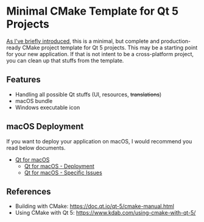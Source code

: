 # Minimal CMake Template for Qt 5 Projects

[As I've briefly introduced](https://www.euler.kr/trl/2014/08/19/minimal-cmake-template/), this is a minimal, but complete and production-ready CMake project template for Qt 5 projects. This may be a starting point for your new application. If that is not intent to be a cross-platform project, you can clean up that stuffs from the template.

## Features
  * Handling all possible Qt stuffs (UI, resources, ~~translations~~)
  * macOS bundle
  * Windows executable icon

## macOS Deployment

If you want to deploy your application on macOS, I would recommend you read below documents.

* [Qt for macOS](https://doc.qt.io/qt-5/macos.html)
  * [Qt for macOS - Deployment](https://doc.qt.io/qt-5/macos-deployment.html)
  * [Qt for macOS - Specific Issues](https://doc.qt.io/qt-5/macos-issues.html)

## References
  * Building with CMake: https://doc.qt.io/qt-5/cmake-manual.html
  * Using CMake with Qt 5: https://www.kdab.com/using-cmake-with-qt-5/
